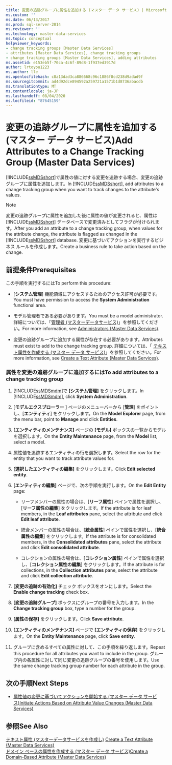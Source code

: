 ```yaml
---
title: 変更の追跡グループに属性を追加する (マスター データ サービス) | Microsoft Docs
ms.custom: ''
ms.date: 06/13/2017
ms.prod: sql-server-2014
ms.reviewer: ''
ms.technology: master-data-services
ms.topic: conceptual
helpviewer_keywords:
- change tracking groups [Master Data Services]
- attributes [Master Data Services], change tracking groups
- change tracking groups [Master Data Services], adding attributes
ms.assetid: e153eb5f-70ca-4c6f-89d8-1f937ed3917d
author: lrtoyou1223
ms.author: lle
ms.openlocfilehash: c8a13dad3ca886668c96c1886f8cd238d9adad9f
ms.sourcegitcommit: ad4d92dce894592a259721a1571b1d8736abacdb
ms.translationtype: MT
ms.contentlocale: ja-JP
ms.lasthandoff: 08/04/2020
ms.locfileid: "87645159"
---
```

# <a name="add-attributes-to-a-change-tracking-group-master-data-services"></a><span data-ttu-id="d22d3-102">変更の追跡グループに属性を追加する (マスター データ サービス)</span><span class="sxs-lookup"><span data-stu-id="d22d3-102">Add Attributes to a Change Tracking Group (Master Data Services)</span></span>
  <span data-ttu-id="d22d3-103">[!INCLUDE[ssMDSshort](../includes/ssmdsshort-md.md)]で属性の値に対する変更を追跡する場合、変更の追跡グループに属性を追加します。</span><span class="sxs-lookup"><span data-stu-id="d22d3-103">In [!INCLUDE[ssMDSshort](../includes/ssmdsshort-md.md)], add attributes to a change tracking group when you want to track changes to the attribute's values.</span></span>  
  
> [!NOTE]  
>  <span data-ttu-id="d22d3-104">変更の追跡グループに属性を追加した後に属性の値が変更されると、属性は [!INCLUDE[ssMDSshort](../includes/ssmdsshort-md.md)] データベースで変更済みとしてフラグが付けられます。</span><span class="sxs-lookup"><span data-stu-id="d22d3-104">After you add an attribute to a change tracking group, when values for the attribute change, the attribute is flagged as changed in the [!INCLUDE[ssMDSshort](../includes/ssmdsshort-md.md)] database.</span></span> <span data-ttu-id="d22d3-105">変更に基づいてアクションを実行するビジネス ルールを作成します。</span><span class="sxs-lookup"><span data-stu-id="d22d3-105">Create a business rule to take action based on the change.</span></span>  
  
## <a name="prerequisites"></a><span data-ttu-id="d22d3-106">前提条件</span><span class="sxs-lookup"><span data-stu-id="d22d3-106">Prerequisites</span></span>  
 <span data-ttu-id="d22d3-107">この手順を実行するには</span><span class="sxs-lookup"><span data-stu-id="d22d3-107">To perform this procedure:</span></span>  
  
-   <span data-ttu-id="d22d3-108">[**システム管理**] 機能領域にアクセスするためのアクセス許可が必要です。</span><span class="sxs-lookup"><span data-stu-id="d22d3-108">You must have permission to access the **System Administration** functional area.</span></span>  
  
-   <span data-ttu-id="d22d3-109">モデル管理者である必要があります。</span><span class="sxs-lookup"><span data-stu-id="d22d3-109">You must be a model administrator.</span></span> <span data-ttu-id="d22d3-110">詳細については、「[管理者 &#40;マスターデータサービス&#41;](administrators-master-data-services.md)」を参照してください。</span><span class="sxs-lookup"><span data-stu-id="d22d3-110">For more information, see [Administrators &#40;Master Data Services&#41;](administrators-master-data-services.md).</span></span>  
  
-   <span data-ttu-id="d22d3-111">変更の追跡グループに追加する属性が存在する必要があります。</span><span class="sxs-lookup"><span data-stu-id="d22d3-111">Attributes must exist to add to the change tracking group.</span></span> <span data-ttu-id="d22d3-112">詳細については、「 [テキスト属性を作成する (マスター データ サービス)](../../2014/master-data-services/create-a-text-attribute-master-data-services.md)」を参照してください。</span><span class="sxs-lookup"><span data-stu-id="d22d3-112">For more information, see [Create a Text Attribute &#40;Master Data Services&#41;](../../2014/master-data-services/create-a-text-attribute-master-data-services.md).</span></span>  
  
### <a name="to-add-attributes-to-a-change-tracking-group"></a><span data-ttu-id="d22d3-113">属性を変更の追跡グループに追加するには</span><span class="sxs-lookup"><span data-stu-id="d22d3-113">To add attributes to a change tracking group</span></span>  
  
1.  <span data-ttu-id="d22d3-114">[!INCLUDE[ssMDSmdm](../includes/ssmdsmdm-md.md)]で **[システム管理]** をクリックします。</span><span class="sxs-lookup"><span data-stu-id="d22d3-114">In [!INCLUDE[ssMDSmdm](../includes/ssmdsmdm-md.md)], click **System Administration**.</span></span>  
  
2.  <span data-ttu-id="d22d3-115">[**モデルエクスプローラー** ] ページのメニューバーから [**管理**] をポイントし、[**エンティティ**] をクリックします。</span><span class="sxs-lookup"><span data-stu-id="d22d3-115">On the **Model Explorer** page, from the menu bar, point to **Manage** and click **Entities**.</span></span>  
  
3.  <span data-ttu-id="d22d3-116">**[エンティティのメンテナンス]** ページの **[モデル]** ボックスの一覧からモデルを選択します。</span><span class="sxs-lookup"><span data-stu-id="d22d3-116">On the **Entity Maintenance** page, from the **Model** list, select a model.</span></span>  
  
4.  <span data-ttu-id="d22d3-117">属性値を追跡するエンティティの行を選択します。</span><span class="sxs-lookup"><span data-stu-id="d22d3-117">Select the row for the entity that you want to track attribute values for.</span></span>  
  
5.  <span data-ttu-id="d22d3-118">**[選択したエンティティの編集]** をクリックします。</span><span class="sxs-lookup"><span data-stu-id="d22d3-118">Click **Edit selected entity**.</span></span>  
  
6.  <span data-ttu-id="d22d3-119">**[エンティティの編集]** ページで、次の手順を実行します。</span><span class="sxs-lookup"><span data-stu-id="d22d3-119">On the **Edit Entity** page:</span></span>  
  
    -   <span data-ttu-id="d22d3-120">リーフメンバーの属性の場合は、[**リーフ属性**] ペインで属性を選択し、[**リーフ属性の編集**] をクリックします。</span><span class="sxs-lookup"><span data-stu-id="d22d3-120">If the attribute is for leaf members, in the **Leaf attributes** pane, select the attribute and click **Edit leaf attribute**.</span></span>  
  
    -   <span data-ttu-id="d22d3-121">統合メンバーの属性の場合は、[**統合属性**] ペインで属性を選択し、[**統合属性の編集**] をクリックします。</span><span class="sxs-lookup"><span data-stu-id="d22d3-121">If the attribute is for consolidated members, in the **Consolidated attributes** pane, select the attribute and click **Edit consolidated attribute**.</span></span>  
  
    -   <span data-ttu-id="d22d3-122">コレクションの属性の場合は、[**コレクション属性**] ペインで属性を選択し、[**コレクション属性の編集**] をクリックします。</span><span class="sxs-lookup"><span data-stu-id="d22d3-122">If the attribute is for collections, in the **Collection attributes** pane, select the attribute and click **Edit collection attribute**.</span></span>  
  
7.  <span data-ttu-id="d22d3-123">**[変更の追跡の有効化]** チェック ボックスをオンにします。</span><span class="sxs-lookup"><span data-stu-id="d22d3-123">Select the **Enable change tracking** check box.</span></span>  
  
8.  <span data-ttu-id="d22d3-124">**[変更の追跡グループ]** ボックスにグループの番号を入力します。</span><span class="sxs-lookup"><span data-stu-id="d22d3-124">In the **Change tracking group** box, type a number for the group.</span></span>  
  
9. <span data-ttu-id="d22d3-125">**[属性の保存]** をクリックします。</span><span class="sxs-lookup"><span data-stu-id="d22d3-125">Click **Save attribute**.</span></span>  
  
10. <span data-ttu-id="d22d3-126">**[エンティティのメンテナンス]** ページで **[エンティティの保存]** をクリックします。</span><span class="sxs-lookup"><span data-stu-id="d22d3-126">On the **Entity Maintenance** page, click **Save entity**.</span></span>  
  
11. <span data-ttu-id="d22d3-127">グループに含めるすべての属性に対して、この手順を繰り返します。</span><span class="sxs-lookup"><span data-stu-id="d22d3-127">Repeat this procedure for all attributes you want to include in the group.</span></span> <span data-ttu-id="d22d3-128">グループ内の各属性に対して同じ変更の追跡グループの番号を使用します。</span><span class="sxs-lookup"><span data-stu-id="d22d3-128">Use the same change tracking group number for each attribute in the group.</span></span>  
  
## <a name="next-steps"></a><span data-ttu-id="d22d3-129">次の手順</span><span class="sxs-lookup"><span data-stu-id="d22d3-129">Next Steps</span></span>  
  
-   [<span data-ttu-id="d22d3-130">属性値の変更に基づいてアクションを開始する (マスター データ サービス)</span><span class="sxs-lookup"><span data-stu-id="d22d3-130">Initiate Actions Based on Attribute Value Changes &#40;Master Data Services&#41;</span></span>](../../2014/master-data-services/initiate-actions-based-on-attribute-value-changes-master-data-services.md)  
  
## <a name="see-also"></a><span data-ttu-id="d22d3-131">参照</span><span class="sxs-lookup"><span data-stu-id="d22d3-131">See Also</span></span>  
 <span data-ttu-id="d22d3-132">[テキスト属性 &#40;マスターデータサービスを作成し&#41;](../../2014/master-data-services/create-a-text-attribute-master-data-services.md) </span><span class="sxs-lookup"><span data-stu-id="d22d3-132">[Create a Text Attribute &#40;Master Data Services&#41;](../../2014/master-data-services/create-a-text-attribute-master-data-services.md) </span></span>  
 [<span data-ttu-id="d22d3-133">ドメイン ベースの属性を作成する (マスター データ サービス)</span><span class="sxs-lookup"><span data-stu-id="d22d3-133">Create a Domain-Based Attribute &#40;Master Data Services&#41;</span></span>](../../2014/master-data-services/create-a-domain-based-attribute-master-data-services.md)  
  
  
